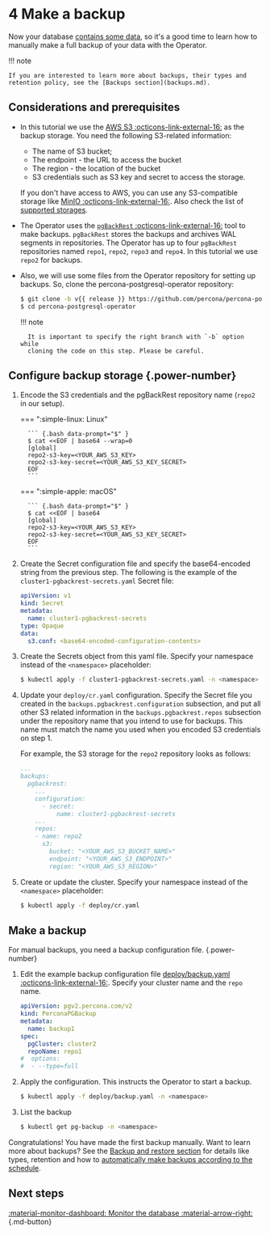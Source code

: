 # 4 Make a backup

Now your database [contains some data](data-insert.md), so it's a good time to learn how to manually make a full backup of your data with the Operator. 

!!! note 

    If you are interested to learn more about backups, their types and retention policy, see the [Backups section](backups.md).

## Considerations and prerequisites

* In this tutorial we use the [AWS S3 :octicons-link-external-16:](https://aws.amazon.com/s3/) as the backup storage. You need the following S3-related information:

    * The name of S3 bucket;
    * The endpoint - the URL to access the bucket
    * The region - the location of the bucket
    * S3 credentials such as S3 key and secret to access the storage.

    If you don't have access to AWS, you can use any S3-compatible storage like [MinIO :octicons-link-external-16:](https://min.io/docs/minio/linux/index.html). Also check the list of [supported storages](backups.md#backup-storage).

* The Operator uses the [`pgBackRest` :octicons-link-external-16:](https://pgbackrest.org/) tool to make backups. `pgBackRest` stores the backups and archives WAL segments in repositories. The Operator has up to four `pgBackRest` repositories named `repo1`, `repo2`, `repo3` and `repo4`. In this tutorial we use `repo2` for backups.

* Also, we will use some files from the Operator repository for setting up
    backups. So, clone the percona-postgresql-operator repository:

    ``` {.bash data-prompt="$" }
    $ git clone -b v{{ release }} https://github.com/percona/percona-postgresql-operator
    $ cd percona-postgresql-operator
    ```

    !!! note

        It is important to specify the right branch with `-b` option while
        cloning the code on this step. Please be careful.

## Configure backup storage {.power-number}

1. Encode the S3 credentials and the pgBackRest repository name (`repo2` in our setup).

    === ":simple-linux: Linux"

         ``` {.bash data-prompt="$" }
         $ cat <<EOF | base64 --wrap=0
         [global]
         repo2-s3-key=<YOUR_AWS_S3_KEY>
         repo2-s3-key-secret=<YOUR_AWS_S3_KEY_SECRET>
         EOF
         ```     

    === ":simple-apple: macOS"

         ``` {.bash data-prompt="$" }
         $ cat <<EOF | base64
         [global]
         repo2-s3-key=<YOUR_AWS_S3_KEY>
         repo2-s3-key-secret=<YOUR_AWS_S3_KEY_SECRET>
         EOF
         ```

2. Create the Secret configuration file and specify the base64-encoded string from the previous step. The following is the example of the  `cluster1-pgbackrest-secrets.yaml` Secret file:

    ```yaml
    apiVersion: v1
    kind: Secret
    metadata:
      name: cluster1-pgbackrest-secrets
    type: Opaque
    data:
      s3.conf: <base64-encoded-configuration-contents>
    ```

3. Create the Secrets object from this yaml file. Specify your namespace instead of the `<namespace>` placeholder:

    ``` {.bash data-prompt="$" }
    $ kubectl apply -f cluster1-pgbackrest-secrets.yaml -n <namespace>
    ```

4. Update your `deploy/cr.yaml` configuration. Specify the Secret file you created in the `backups.pgbackrest.configuration` subsection, and put all other S3 related information in the `backups.pgbackrest.repos` subsection under the repository name that you intend to use for backups. This name must match the name you used when you encoded S3 credentials on step 1.

    For example, the S3 storage for the `repo2` repository looks as follows:

    ```yaml
    ...
    backups:
      pgbackrest:
        ...
        configuration:
          - secret:
              name: cluster1-pgbackrest-secrets
        ...
        repos:
        - name: repo2
          s3:
            bucket: "<YOUR_AWS_S3_BUCKET_NAME>"
            endpoint: "<YOUR_AWS_S3_ENDPOINT>"
            region: "<YOUR_AWS_S3_REGION>"
    ```

5. Create or update the cluster. Specify your namespace instead of the `<namespace>` placeholder:

    ``` {.bash data-prompt="$" }
    $ kubectl apply -f deploy/cr.yaml
    ``` 

## Make a backup 

For manual backups, you need a backup configuration file.
{.power-number}

1. Edit the example backup configuration file [deploy/backup.yaml :octicons-link-external-16:](https://github.com/percona/percona-postgresql-operator/blob/main/deploy/backup.yaml). Specify your cluster name and the `repo` name.

    ```yaml
    apiVersion: pgv2.percona.com/v2
    kind: PerconaPGBackup
    metadata:
      name: backup1
    spec:
      pgCluster: cluster2
      repoName: repo1
    #  options:
    #  - --type=full
    ```

2. Apply the configuration. This instructs the Operator to start a backup.

    ``` {.bash data-prompt="$" }
    $ kubectl apply -f deploy/backup.yaml -n <namespace>
    ```

3. List the backup

    ``` {.bash data-prompt="$" }
    $ kubectl get pg-backup -n <namespace>
    ```

Congratulations! You have made the first backup manually. Want to learn more about backups? See the [Backup and restore section](backups.md) for details like types, retention and how to [automatically make backups according to the schedule](backups-schedule.md).

## Next steps

[:material-monitor-dashboard: Monitor the database :material-arrow-right:](monitoring.md){.md-button}
